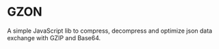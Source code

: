# GZON
A simple JavaScript lib to compress, decompress and optimize json data exchange with GZIP and Base64.
